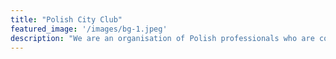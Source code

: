 ```yaml
---
title: "Polish City Club"
featured_image: '/images/bg-1.jpeg'
description: "We are an organisation of Polish professionals who are committed to building a well connected and successful Polish diaspora in Europe."
---
```

